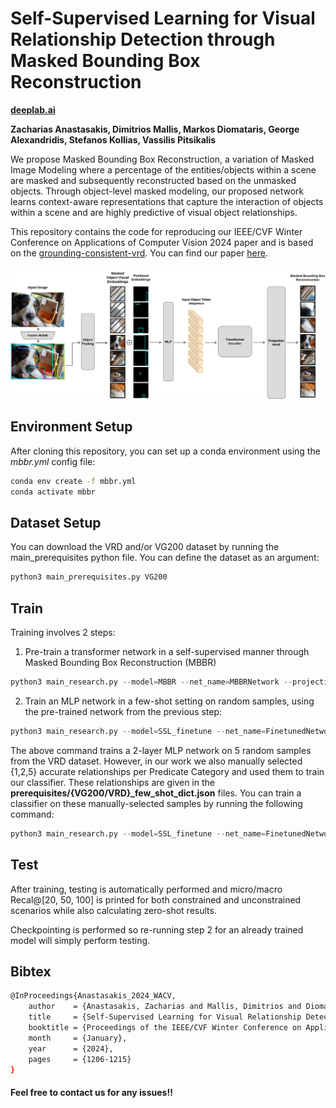 # Self-Supervised Learning for Visual Relationship Detection through Masked Bounding Box Reconstruction

**[deeplab.ai](https://deeplab.ai/)**

**Zacharias Anastasakis, Dimitrios Mallis, Markos Diomataris, George Alexandridis, Stefanos Kollias, Vassilis Pitsikalis**

We propose Masked Bounding Box Reconstruction, a variation of Masked Image Modeling where a percentage 
of the entities/objects within a scene are masked and subsequently reconstructed based on the unmasked objects. 
Through object-level masked modeling, our proposed network learns context-aware representations 
that capture the interaction of objects within a scene and are highly predictive of visual object relationships.

This repository contains the code for reproducing our IEEE/CVF Winter Conference on Applications of Computer Vision 2024 paper and is based on the [grounding-consistent-vrd](https://github.com/deeplab-ai/grounding-consistent-vrd). You can find our paper [here](https://openaccess.thecvf.com/content/WACV2024/papers/Anastasakis_Self-Supervised_Learning_for_Visual_Relationship_Detection_Through_Masked_Bounding_Box_WACV_2024_paper.pdf).

![](https://github.com/deeplab-ai/SelfSupervisedVRD/blob/main/images/pre-training.jpg?raw=true)

## Environment Setup
After cloning this repository, you can set up a conda environment using the *mbbr.yml* config file:
```bash
conda env create -f mbbr.yml
conda activate mbbr
```

## Dataset Setup
You can download the VRD and/or VG200 dataset by running the main_prerequisites python file. You can define 
the dataset as an argument:
```python
python3 main_prerequisites.py VG200
```

## Train
Training involves 2 steps:
1. Pre-train a transformer network in a self-supervised manner through Masked Bounding Box Reconstruction (MBBR)
```python
python3 main_research.py --model=MBBR --net_name=MBBRNetwork --projection_head --dataset=VG200 --pretrain_arch=encoder
```

2. Train an MLP network in a few-shot setting on random samples, using the pre-trained network from the previous step:
```python
python3 main_research.py --model=SSL_finetune --net_name=FinetunedNetwork --dataset=VG200 --pretrain_arch=encoder --random_few_shot=10 --random_seed=4 --pretrained_model=MBBRNetwork --projection_head --normal --pretrain_task=reconstruction
```
The above command trains a 2-layer MLP network on 5 random samples from the VRD dataset. However, in our work we also manually selected {1,2,5} accurate relationships per Predicate Category and used them to train our classifier.
These relationships are given in the **prerequisites/{VG200/VRD}_few_shot_dict.json** files. You can train a classifier on these
manually-selected samples by running the following command:

```python
python3 main_research.py --model=SSL_finetune --net_name=FinetunedNetwork --dataset=VG200 --pretrain_arch=encoder --few_shot=5 --pretrained_model=MBBRNetwork --projection_head --normal --pretrain_task=reconstruction
```

## Test
After training, testing is automatically performed and micro/macro Recal@[20, 50, 100] is printed for both constrained and unconstrained scenarios while also calculating zero-shot results.

Checkpointing is performed so re-running step 2 for an already trained model will simply perform testing.

## Bibtex
```bash
@InProceedings{Anastasakis_2024_WACV,
    author    = {Anastasakis, Zacharias and Mallis, Dimitrios and Diomataris, Markos and Alexandridis, George and Kollias, Stefanos and Pitsikalis, Vassilis},
    title     = {Self-Supervised Learning for Visual Relationship Detection Through Masked Bounding Box Reconstruction},
    booktitle = {Proceedings of the IEEE/CVF Winter Conference on Applications of Computer Vision (WACV)},
    month     = {January},
    year      = {2024},
    pages     = {1206-1215}
}
```

#### Feel free to contact us for any issues!!
